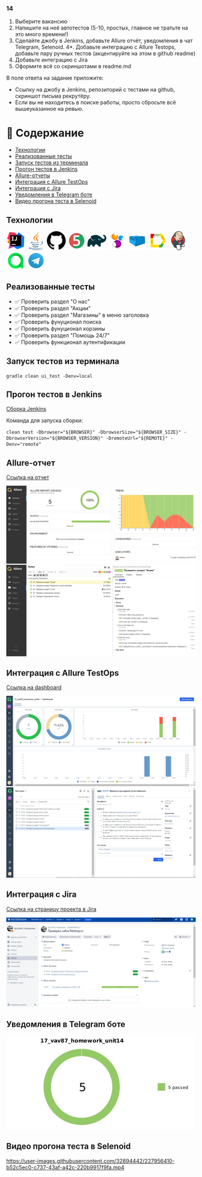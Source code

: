 ### 14
1. Выберите вакансию
2. Напишите на неё автотестов (5-10, простых, главное не тратьте на это много времени!)
3. Сделайте джобу в Jenkins, добавьте Allure отчёт, уведомления в чат Telegram, Selenoid.
   4*. Добавьте интеграцию с Allure Testops, добавьте пару ручных тестов  (акцентируйте на этом в github readme)
5. Добавьте интеграцию с Jira
6. Оформите всё со скриншотами в readme.md

В поле ответа на задание приложите:
- Ссылку на джобу в Jenkins, репозиторий с тестами на github, скриншот письма рекрутёру.
- Если вы не находитесь в поиске работы, просто сбросьте всё вышеуказанное на ревью.

# :bookmark_tabs: Содержание
- [Технологии](#технологии)
- [Реализованные тесты](#реализованные-тесты)
- [Запуск тестов из терминала](#запуск-тестов-из-терминала)
- [Прогон тестов в Jenkins](#прогон-тестов-в-Jenkins)
- [Allure-отчеты](#allure-отчеты)
- [Интеграция с Allure TestOps](#интеграция-с-Allure-TestOps)
- [Интеграция с Jira](#интеграция-с-Jira)
- [Уведомления в Telegram боте](#уведомления-в-Telegram-боте)
- [Видео прогона теста в Selenoid](#видео-прогона-теста-в-Selenoid)

## Технологии
<a href="https://www.jetbrains.com/idea/"><img src="src/test/resources/icons/IDEA.svg" width="50" height="50"  alt="IDEA"/></a>
<a href="https://www.java.com/"><img src="src/test/resources/icons/Java.svg" width="50" height="50"  alt="Java"/></a>
<a href="https://github.com/"><img src="src/test/resources/icons/Github.svg" width="50" height="50"  alt="Github"/></a>
<a href="https://junit.org/junit5/"><img src="src/test/resources/icons/JUnit5.svg" width="50" height="50"  alt="JUnit5"/></a>
<a href="https://gradle.org/"><img src="src/test/resources/icons/Gradle.svg" width="50" height="50"  alt="Gradle"/></a>
<a href="https://selenide.org/"><img src="src/test/resources/icons/Selenide.svg" width="50" height="50"  alt="Selenide"/></a>
<a href="https://aerokube.com/selenoid/"><img src="src/test/resources/icons/Selenoid.svg" width="50" height="50"  alt="Selenoid"/></a>
<a href="https://github.com/allure-framework/allure2"><img src="src/test/resources/icons/Allure.svg" width="50" height="50"  alt="Allure"/></a>
<a href="https://www.jenkins.io/"><img src="src/test/resources/icons/Jenkins.svg" width="50" height="50"  alt="Jenkins"/></a>
<a><img src="src/test/resources/icons/Allure_TO.svg" width="50" height="50"  alt="Allure TestOps"/></a>
<a><img src="src/test/resources/icons/Telegram.svg" width="50" height="50"  alt="Telegram"/></a>

## Реализованные тесты

- :white_check_mark: Проверить раздел "О нас"
- :white_check_mark: Проверить раздел "Акции"
- :white_check_mark: Проверить раздел "Магазины" в меню заголовка
- :white_check_mark: Проверить фунуционал поиска
- :white_check_mark: Проверить фунуционал корзины
- :white_check_mark: Проверить раздел "Помощь 24/7"
- :white_check_mark: Проверить функционал аутентификации

## Запуск тестов из терминала

    gradle clean ui_test -Denv=local

## Прогон тестов в Jenkins

[Сборка Jenkins](https://jenkins.autotests.cloud/job/17_vav87_homework_unit14/)

Команда для запуска сборки:

    clean test -Dbrowser="${BROWSER}" -DbrowserSize="${BROWSER_SIZE}" -DbrowserVersion="${BROWSER_VERSION}" -DremoteUrl="${REMOTE}" -Denv="remote"

## Allure-отчет

[Ссылка на отчет](https://jenkins.autotests.cloud/job/17_vav87_homework_unit14/11/allure/#)

![](src/test/resources/images/allure_report.jpg)
![](src/test/resources/images/allure_report2.jpg)

## Интеграция с Allure TestOps

[Ссылка на dashboard](https://allure.autotests.cloud/project/2077/dashboards)

![](src/test/resources/images/allure_testops.jpg)
![](src/test/resources/images/allure_testops2.jpg)

## Интеграция с Jira

[Ссылка на страницу проекта в Jira](https://jira.autotests.cloud/browse/HOMEWORK-617)

![](src/test/resources/images/jira_ticket.jpg)

## Уведомления в Telegram боте

![](src/test/resources/images/telegram_report.jpg)

## Видео прогона теста в Selenoid

https://user-images.githubusercontent.com/32894442/227956410-b52c5ec0-c737-43af-a42c-220b9917f9fa.mp4


